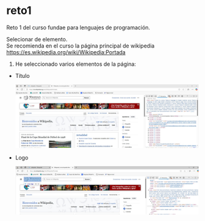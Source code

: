 # reto1
Reto 1 del curso fundae para lenguajes de programación.

Selecionar de elemento.</br>
Se recomienda en el curso la página principal de wikipedia https://es.wikipedia.org/wiki/Wikipedia:Portada

1. He seleccionado varios elementos de la página:

- Título
  
    ![Descripción de la imagen](images/Captura1_titulo.JPG)
  
- Logo

    ![Descripción de la imagen](images/Captura2_logo.jpg)

  


